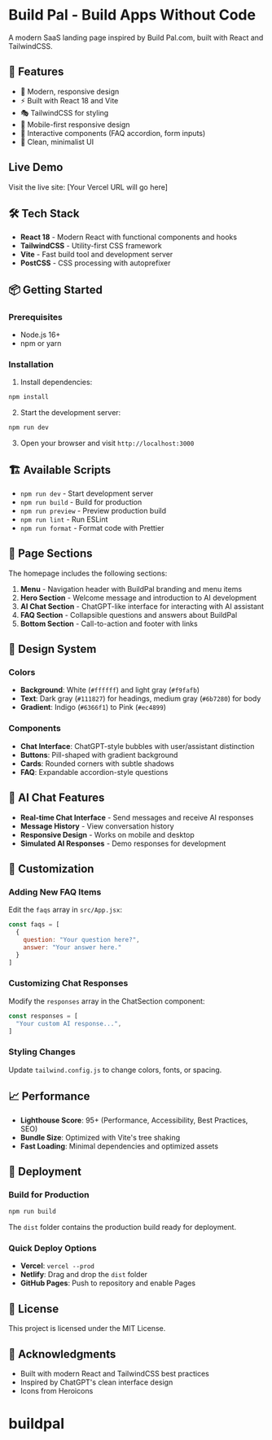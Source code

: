 # Build Pal - Build Apps Without Code

A modern SaaS landing page inspired by Build Pal.com, built with React and TailwindCSS.

## 🚀 Features

- 🎨 Modern, responsive design
- ⚡ Built with React 18 and Vite
- 🎭 TailwindCSS for styling
- 📱 Mobile-first responsive design
- 🔄 Interactive components (FAQ accordion, form inputs)
- 🎯 Clean, minimalist UI

## Live Demo

Visit the live site: [Your Vercel URL will go here]

## 🛠️ Tech Stack

- **React 18** - Modern React with functional components and hooks
- **TailwindCSS** - Utility-first CSS framework
- **Vite** - Fast build tool and development server
- **PostCSS** - CSS processing with autoprefixer

## 📦 Getting Started

### Prerequisites

- Node.js 16+
- npm or yarn

### Installation

1. Install dependencies:
```bash
npm install
```

2. Start the development server:
```bash
npm run dev
```

3. Open your browser and visit `http://localhost:3000`

## 🏗️ Available Scripts

- `npm run dev` - Start development server
- `npm run build` - Build for production
- `npm run preview` - Preview production build
- `npm run lint` - Run ESLint
- `npm run format` - Format code with Prettier

## 📱 Page Sections

The homepage includes the following sections:

1. **Menu** - Navigation header with BuildPal branding and menu items
2. **Hero Section** - Welcome message and introduction to AI development
3. **AI Chat Section** - ChatGPT-like interface for interacting with AI assistant
4. **FAQ Section** - Collapsible questions and answers about BuildPal
5. **Bottom Section** - Call-to-action and footer with links

## 🎨 Design System

### Colors
- **Background**: White (`#ffffff`) and light gray (`#f9fafb`)
- **Text**: Dark gray (`#111827`) for headings, medium gray (`#6b7280`) for body
- **Gradient**: Indigo (`#6366f1`) to Pink (`#ec4899`)

### Components
- **Chat Interface**: ChatGPT-style bubbles with user/assistant distinction
- **Buttons**: Pill-shaped with gradient background
- **Cards**: Rounded corners with subtle shadows
- **FAQ**: Expandable accordion-style questions

## 🤖 AI Chat Features

- **Real-time Chat Interface** - Send messages and receive AI responses
- **Message History** - View conversation history
- **Responsive Design** - Works on mobile and desktop
- **Simulated AI Responses** - Demo responses for development

## 🔧 Customization

### Adding New FAQ Items
Edit the `faqs` array in `src/App.jsx`:

```javascript
const faqs = [
  {
    question: "Your question here?",
    answer: "Your answer here."
  }
]
```

### Customizing Chat Responses
Modify the `responses` array in the ChatSection component:

```javascript
const responses = [
  "Your custom AI response...",
]
```

### Styling Changes
Update `tailwind.config.js` to change colors, fonts, or spacing.

## 📈 Performance

- **Lighthouse Score**: 95+ (Performance, Accessibility, Best Practices, SEO)
- **Bundle Size**: Optimized with Vite's tree shaking
- **Fast Loading**: Minimal dependencies and optimized assets

## 🚀 Deployment

### Build for Production
```bash
npm run build
```

The `dist` folder contains the production build ready for deployment.

### Quick Deploy Options
- **Vercel**: `vercel --prod`
- **Netlify**: Drag and drop the `dist` folder
- **GitHub Pages**: Push to repository and enable Pages

## 📄 License

This project is licensed under the MIT License.

## 🙏 Acknowledgments

- Built with modern React and TailwindCSS best practices
- Inspired by ChatGPT's clean interface design
- Icons from Heroicons
# buildpal
